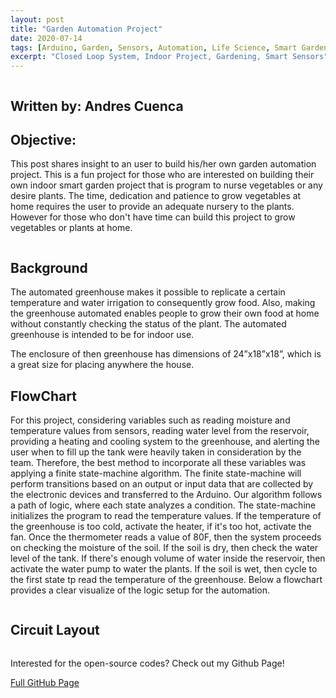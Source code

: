 ```yaml
---
layout: post
title: "Garden Automation Project"
date: 2020-07-14
tags: [Arduino, Garden, Sensors, Automation, Life Science, Smart Garden]
excerpt: "Closed Loop System, Indoor Project, Gardening, Smart Sensors"
---
```


<img src="{{ site.url }}{{ site.baseurl }}/images/GardenProject/arduinoplantlogo.JPG" alt="">



## Written by: Andres Cuenca

## Objective:

This post shares insight to an user to build his/her own garden automation project.
This is a fun project for those who are interested on building their own indoor smart garden project that is program to
nurse vegetables or any desire plants. The time, dedication and patience to grow vegetables at home requires the user to provide an adequate nursery to the plants.
However for those who don't have time can build this project to grow vegetables or plants at home.

<img src="{{ site.url }}{{ site.baseurl }}/images/GardenProject/GardenProject.jpg" alt="">

## Background

The automated greenhouse makes it possible to replicate a certain temperature and water irrigation to consequently grow food. Also, making the greenhouse automated enables people to grow their own food at home without constantly checking the status of the plant. The automated greenhouse is intended to be for indoor use.

The enclosure of then greenhouse has dimensions of 24”x18”x18”, which is a great size for placing anywhere the house.

## FlowChart

For this project, considering variables such as reading  moisture and  temperature values from sensors, reading water level from the reservoir, providing a heating and cooling system to the greenhouse, and alerting the user when to fill up the tank were heavily taken in consideration by the team.  Therefore, the best method to incorporate all these variables was applying a finite state-machine algorithm.  The finite state-machine will perform transitions based on an output or input data that are collected by the electronic devices and transferred to the Arduino. Our algorithm follows a path of logic, where each state analyzes a condition. The state-machine initializes the program to read the temperature values. If the temperature of the greenhouse is too cold, activate the heater, if it's too hot, activate the fan. Once the thermometer reads a value of 80F, then the system proceeds on checking the moisture of the soil. If the soil is dry, then check the water level of the tank. If there's enough volume of water inside the reservoir, then activate the water pump to water the plants. If the soil is wet, then cycle to the first state tp read the temperature of the greenhouse. Below a flowchart provides a clear visualize of the logic setup for the automation.

<img src="{{ site.url }}{{ site.baseurl }}/images/GardenProject/flowchart.jpg" alt="">



## Circuit Layout

<img src="{{ site.url }}{{ site.baseurl }}/images/GardenProject/circuit_layout.jpg" alt="">

Interested for the open-source codes? Check out my Github Page!

[Full GitHub Page]("https://github.com/Cuenca-Andres/Garden-Automation-Project")

